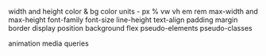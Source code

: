 width and height
color & bg color
units - px % vw vh em rem
max-width and max-height
font-family
font-size
line-height
text-align
padding
margin
border
display
position
background
flex
pseudo-elements
pseudo-classes

animation
media queries
